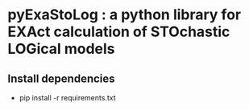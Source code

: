 # pyExaStoLog : a python library for EXAct calculation of STOchastic LOGical models 

## Install dependencies
- pip install -r requirements.txt


